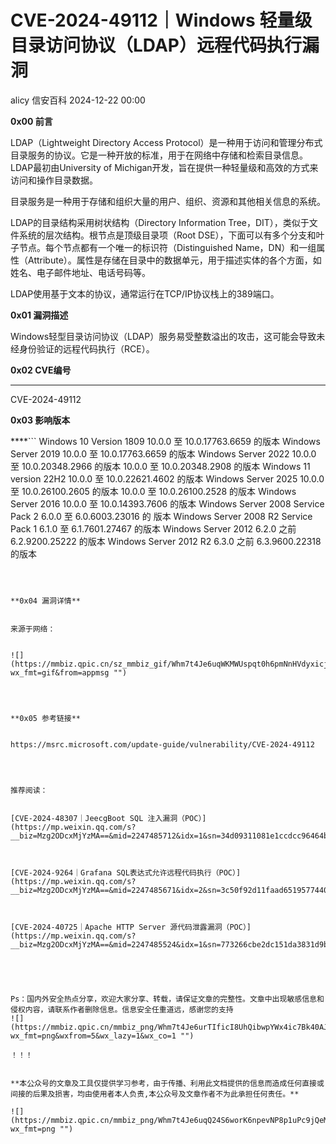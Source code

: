 #  CVE-2024-49112｜Windows 轻量级目录访问协议（LDAP）远程代码执行漏洞   
alicy  信安百科   2024-12-22 00:00  
  
**0x00 前言**  
  
  
LDAP（Lightweight Directory Access Protocol）是一种用于访问和管理分布式目录服务的协议。它是一种开放的标准，用于在网络中存储和检索目录信息。LDAP最初由University of Michigan开发，旨在提供一种轻量级和高效的方式来访问和操作目录数据。  
  
  
目录服务是一种用于存储和组织大量的用户、组织、资源和其他相关信息的系统。  
  
  
LDAP的目录结构采用树状结构（Directory Information Tree，DIT），类似于文件系统的层次结构。根节点是顶级目录项（Root DSE），下面可以有多个分支和叶子节点。每个节点都有一个唯一的标识符（Distinguished Name，DN）和一组属性（Attribute）。属性是存储在目录中的数据单元，用于描述实体的各个方面，如姓名、电子邮件地址、电话号码等。  
  
  
LDAP使用基于文本的协议，通常运行在TCP/IP协议栈上的389端口。  
  
  
  
**0x01 漏洞描述**  
  
  
Windows轻型目录访问协议（LDAP）服务易受整数溢出的攻击，这可能会导致未经身份验证的远程代码执行（RCE）。  
  
  
  
**0x02 CVE编号**  
  
****  
CVE-2024-49112  
  
  
  
**0x03 影响版本**  
  
****```
Windows 10 Version 1809
10.0.0 至 10.0.17763.6659 的版本
Windows Server 2019
10.0.0 至 10.0.17763.6659 的版本
Windows Server 2022
10.0.0 至 10.0.20348.2966 的版本
10.0.0 至 10.0.20348.2908 的版本
Windows 11 version 22H2
10.0.0 至 10.0.22621.4602 的版本
Windows Server 2025
10.0.0 至 10.0.26100.2605 的版本
10.0.0 至 10.0.26100.2528 的版本
Windows Server 2016
10.0.0 至 10.0.14393.7606 的版本
Windows Server 2008 Service Pack 2
6.0.0 至 6.0.6003.23016 的 版本
Windows Server 2008 R2 Service Pack 1
6.1.0 至 6.1.7601.27467 的版本
Windows Server 2012
6.2.0 之前 6.2.9200.25222 的版本
Windows Server 2012 R2
6.3.0 之前 6.3.9600.22318 的版本
```  
  
  
  
**0x04 漏洞详情**  
  
  
来源于网络：  
  
  
![](https://mmbiz.qpic.cn/sz_mmbiz_gif/Whm7t4Je6uqWKMWUspqt0h6pmNnHVdyxicjjd7iaeE0hqib5ToVZRABFRIFR7mFSaW9pmwhvH8T5oCInVWhk1NtiaQ/640?wx_fmt=gif&from=appmsg "")  
  
                                  
  
  
**0x05 参考链接**  
  
  
https://msrc.microsoft.com/update-guide/vulnerability/CVE-2024-49112  
  
  
  
  
推荐阅读：  
  
  
[CVE-2024-48307｜JeecgBoot SQL 注入漏洞（POC）](https://mp.weixin.qq.com/s?__biz=Mzg2ODcxMjYzMA==&mid=2247485712&idx=1&sn=34d09311081e1ccdcc96464b3824f719&scene=21#wechat_redirect)  
  
  
  
[CVE-2024-9264｜Grafana SQL表达式允许远程代码执行（POC）](https://mp.weixin.qq.com/s?__biz=Mzg2ODcxMjYzMA==&mid=2247485671&idx=2&sn=3c50f92d11faad65195774409be07b3b&scene=21#wechat_redirect)  
  
  
  
[CVE-2024-40725｜Apache HTTP Server 源代码泄露漏洞（POC）](https://mp.weixin.qq.com/s?__biz=Mzg2ODcxMjYzMA==&mid=2247485524&idx=1&sn=773266cbe2dc151da3831d9b0659cbc4&scene=21#wechat_redirect)  
  
  
  
  
  
Ps：国内外安全热点分享，欢迎大家分享、转载，请保证文章的完整性。文章中出现敏感信息和侵权内容，请联系作者删除信息。信息安全任重道远，感谢您的支持  
![](https://mmbiz.qpic.cn/mmbiz_png/Whm7t4Je6urTIficI8UhQibwpYWx4ic7Bk40AJlXrgx3icofWCbd5cbJFheld132R8exvlHnicn0AUjHLmVok4wV9qA/640?wx_fmt=png&wxfrom=5&wx_lazy=1&wx_co=1 "")  
  
！！！  
  
  
**本公众号的文章及工具仅提供学习参考，由于传播、利用此文档提供的信息而造成任何直接或间接的后果及损害，均由使用者本人负责,本公众号及文章作者不为此承担任何责任。**  
  
![](https://mmbiz.qpic.cn/mmbiz_png/Whm7t4Je6uqQ24S6worK6npevNP8p1uPc9jQeMAib2iaibBnibOzFaIbD0KlvsEtUAmL3xdbJJnWk74Y1KfBcIazzw/640?wx_fmt=png "")  
  
  
